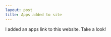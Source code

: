 ```yaml
---
layout: post
title: Apps added to site
---
```


I added an apps link to this website.  Take a look!
